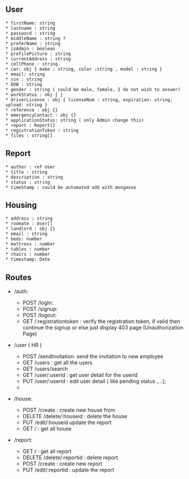 ## User
    * firstName: string
    * lastname : string
    * password : string
    * middleName : string ?
    * preferName : string
    * isAdmin : boolean
    * profilePicture : string
    * currentAddress : string
    * cellPhone : string
    * car: obj { make : string, color :string , model : string }
    * email: string
    * ssn : string
    * DOB : string
    * gender : string ( could be male, female, I do not wish to answer)
    * workStatus : obj { }
    * driverLicense : obj { licenseNum : string, expiration: string, upload: string }
    * reference : obj {}
    * emergencyContact : obj {}
    * applicationStatus: string ( only Admin change this)
    * report : Report[]
    * registrationToken : string
    * files : string[]
## Report
    * author : ref User
    * title : string
    * description : string
    * status : string
    * timeStamp : could be automated add with mongoose

## Housing
    * address : string
    * roomate : User[]
    * landlord : obj {}
    * email : string
    * beds: number
    * mattress : number
    * tables : number
    * chairs : number
    * timestamp: Date


## Routes

* /auth:
  * POST /login: 
  * POST /signup:
  * POST /logout:
  * GET /:registrationtoken : verify the registration token, if valid then continue the signup or else just display 403 page (Unauthorization Page)
* /user ( HR )
  * POST /sendInvitation: send the invitation to new employee
  * GET /users : get all the users
  * GET /users/search 
  * GET /user/:userid : get user detail for the userid
  * PUT /user/:userid : edit user detail ( like pending status ,...);
  * 
* /house:
  * POST /create : create new house from
  * DELETE /delete/:houseid : delete the house
  * PUT /edit/:houseid update the report
  * GET / : get all house

* /report:
  * GET / : get all report
  * DELETE /delete/:reportid : delete report
  * POST /create : create new report
  * PUT /edit/:reportid : update the report